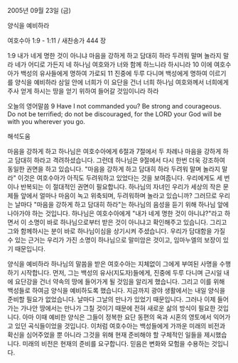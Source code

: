 2005년 09월 23일 (금)

양식을 예비하라



여호수아 1:9 - 1:11 / 새찬송가 444 장


1:9 내가 네게 명한 것이 아니냐 마음을 강하게 하고 담대히 하라 두려워 말며 놀라지 말라 네가 어디로 가든지 네 하나님 여호와가 너와 함께 하느니라 하시니라 10 이에 여호수아가 백성의 유사들에게 명하여 가로되 11 진중에 두루 다니며 백성에게 명하여 이르기를 양식을 예비하라 삼일 안에 너희가 이 요단을 건너 너희 하나님 여호와께서 너희에게 주사 얻게 하시는 땅을 얻기 위하여 들어갈 것임이니라 하라 

오늘의 영어말씀 
9 Have I not commanded you? Be strong and courageous. Do not be terrified; do not be discouraged, for the LORD your God will be with you wherever you go.

해석도움





마음을 강하게 하고 
하나님은 여호수아에게 6절과 7절에서 두 차례나 마음을 강하게 하고 담대히 하라고 격려하셨습니다. 그런데 하나님은 9절에서 다시 한번 더욱 강조하여 동일한 권면을 하고 있습니다. "마음을 강하게 하고 담대히 하라 두려워 말며 놀라지 말라"  이것은 여호수아가 아직도 두려워하고 있었다는 것을 보여줍니다. 우리에게도 세 번이나 반복되는 이 절대적인 권면이 필요합니다. 하나님의 자녀인 우리가 세상의 작은 문제들 앞에서 얼마나 마음이 녹고 위축되며, 두려워하며 놀라고 있습니까? 그러므로 우리는 날마다 "마음을 강하게 하고 담대히 하라"는 하나님의 음성을 듣기 위해 하나님 앞에 나아가야 하는 것입니다. 하나님은 여호수아에게 "내가 네게 명한 것이 아니냐?"라고 하면서 이 소명이 바로 하나님으로부터 받은 것이 아니냐고 확인해주고 있습니다. 그리고 그와 함께하시는 분이 바로 하나님이심을 상기시켜 주셨습니다. 우리가 담대함을 가질 수 있는 근거는 우리가 가진 소명이 하나님으로 말미암은 것이고, 임마누엘의 보장이 있기 때문입니다. 

양식을 예비하라 
하나님의 말씀을 받은 여호수아는 지체없이 그에게 부여된 사명을 수행하기 시작합니다. 먼저, 그는 백성의 유사(지도자)들에게, 진중에 두루 다니며 근시일 내에 요단강을 건너 약속의 땅에 들어가게 될 것임을 알리게 했습니다. 그리고 이를 위해 백성들로 하여금 양식을 예비하도록 했습니다. 지금까지 광야 생활에서는 내일 양식을 준비할 필요가 없었습니다. 날마다 그날의 만나가 있었기 때문입니다. 그러나 이제 들어가는 가나안 땅에서는 만나가 그칠 것이기 때문에 전혀 새로운 삶의 방식이 필요한 것입니다. 아마 이때 예비한 양식은 그들이 정복한 요단 동편의 옥과 시혼의 영토에서 익어가고 있던 곡식들이었을 것입니다. 이처럼 여호수아는 백성들에게 가까운 미래의 비전과 확신을 심어주었을 뿐 아니라 그것을 위해 현재 준비해야 할 구체적인 일들을 제시했습니다. 미래의 비전은 현재의 준비를 요구합니다. 믿음은 변화와 모험을 수용하는 것입니다.